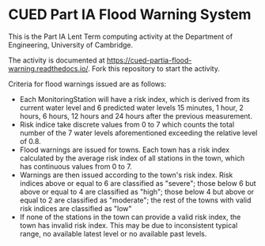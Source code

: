 # CUED Part IA Flood Warning System

This is the Part IA Lent Term computing activity at the Department of
Engineering, University of Cambridge.

The activity is documented at
https://cued-partia-flood-warning.readthedocs.io/. Fork this repository
to start the activity.

Criteria for flood warnings issued are as follows:
- Each MonitoringStation will have a risk index, which is derived from its
current water level and 6 predicted water levels 15 minutes, 1 hour, 2 hours,
6 hours, 12 hours and 24 hours after the previous measurement.
- Risk indice take discrete values from 0 to 7 which counts the total number
of the 7 water levels aforementioned exceeding the relative level of 0.8.
- Flood warnings are issued for towns. Each town has a risk index calculated
by the average risk index of all stations in the town, which has continuous
values from 0 to 7.
- Warnings are then issued according to the town's risk index. Risk indices
above or equal to 6 are classified as "severe"; those below 6 but above or
equal to 4 are classified as "high"; those below 4 but above or equal to 2
are classified as "moderate"; the rest of the towns with valid risk indices
are classified as "low"
- If none of the stations in the town can provide a valid risk index,
the town has invalid risk index. This may be due to inconsistent typical range,
no available latest level or no available past levels.